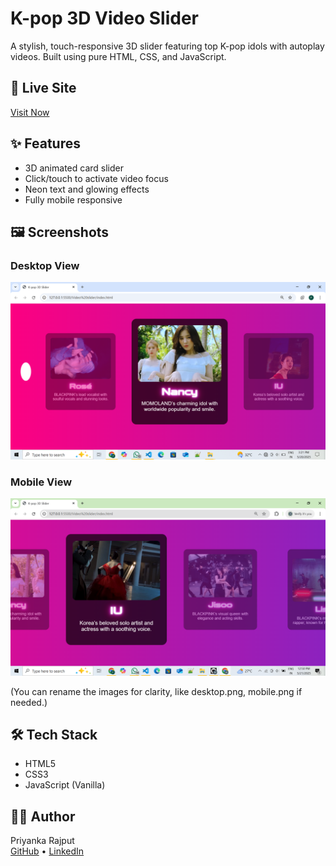 # K-pop 3D Video Slider

A stylish, touch-responsive 3D slider featuring top K-pop idols with autoplay videos. Built using pure HTML, CSS, and JavaScript.

## 🔗 Live Site

[Visit Now](https://9940-pg.github.io/3D-K-pop-slideshow/)

## ✨ Features

- 3D animated card slider
- Click/touch to activate video focus
- Neon text and glowing effects
- Fully mobile responsive

## 🖼 Screenshots

### Desktop View
![Desktop View](./screenshots/Screenshot%20(49).png)

### Mobile View
![Mobile View](./screenshots/Screenshot%20(51).png)

(You can rename the images for clarity, like desktop.png, mobile.png if needed.)

## 🛠 Tech Stack

- HTML5  
- CSS3  
- JavaScript (Vanilla)

## 🙋‍♀ Author

Priyanka Rajput  
[GitHub](https://github.com/9940-pg) • [LinkedIn](https://www.linkedin.com/in/priyanka-rajput-162193365)
